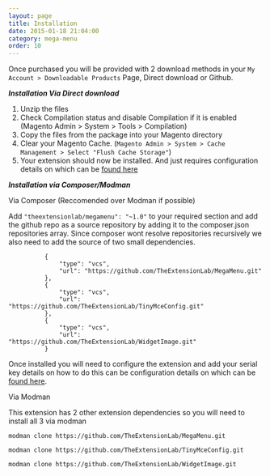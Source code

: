 ```yaml
---
layout: page
title: Installation
date: 2015-01-18 21:04:00
category: mega-menu
order: 10
---
```


Once purchased you will be provided with 2 download methods in your ```My Account > Downloadable Products``` Page, Direct download or Github.

***Installation Via Direct download***

1. Unzip the files
2. Check Compilation status and disable Compilation if it is enabled (Magento Admin > System > Tools > Compilation)
3. Copy the files from the package into your Magento directory
4. Clear your Magento Cache. (```Magento Admin > System > Cache Management > Select "Flush Cache Storage"```)
5. Your extension should now be installed. And just requires configuration details on which can be [found here](/mega-menu/configuration.html)

***Installation via Composer/Modman***

Via Composer (Reccomended over Modman if possible)

Add ```"theextensionlab/megamenu": "~1.0"``` to your required section and add the github repo as a source
repository by adding it to the composer.json repositories array. Since composer wont resolve repositories recursively we also need to add the source of two small dependencies.

```
          {
              "type": "vcs",
              "url": "https://github.com/TheExtensionLab/MegaMenu.git"
          },
          {
              "type": "vcs",
              "url": "https://github.com/TheExtensionLab/TinyMceConfig.git"
          },
          {
              "type": "vcs",
              "url": "https://github.com/TheExtensionLab/WidgetImage.git"
          }
```

Once installed you will need to configure the extension and add your serial key details on how to do this can be configuration details on which can be [found here](/mega-menu/configuration.html).

Via Modman

This extension has 2 other extension dependencies so you will need to install all 3 via modman


```modman clone https://github.com/TheExtensionLab/MegaMenu.git```

```modman clone https://github.com/TheExtensionLab/TinyMceConfig.git```

```modman clone https://github.com/TheExtensionLab/WidgetImage.git```
